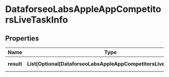 # DataforseoLabsAppleAppCompetitorsLiveTaskInfo


## Properties

| Name | Type | Description | Notes |
|------------ | ------------- | ------------- | -------------|
**result** | **List[Optional[DataforseoLabsAppleAppCompetitorsLiveResultInfo]]** | array of results |[optional]|